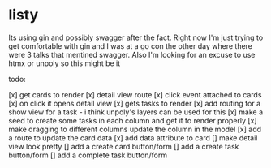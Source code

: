 # listy

Its using gin and possibly swagger after the fact. Right now I'm just trying to get comfortable with gin and I was at a go con the other day where there were 3 talks that mentined swagger. Also I'm looking for an excuse to use htmx or unpoly so this might be it



todo:

[x] get cards to render
[x] detail view route
[x] click event attached to cards
[x] on click it opens detail view
[x] gets tasks to render
[x] add routing for a show view for a task - i think unpoly's layers can be used for this
[x] make a seed to create some tasks in each column and get it to render properly
[x] make dragging to different columns update the column in the model
[x] add a route to update the card data
[x] add data attribute to card
[] make detail view look pretty
[] add a create card button/form
[] add a create task button/form
[] add a complete task button/form
